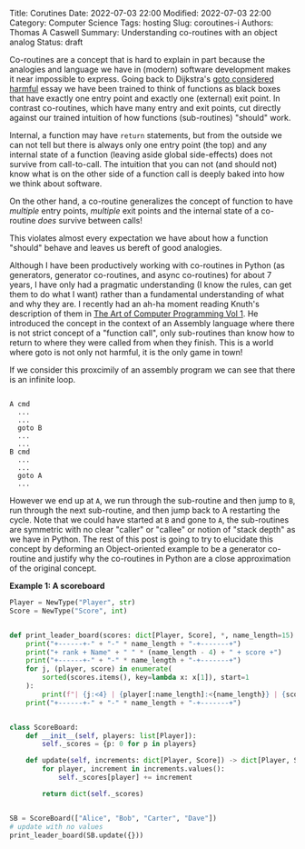 Title: Corutines
Date: 2022-07-03 22:00
Modified: 2022-07-03 22:00
Category: Computer Science
Tags: hosting
Slug: coroutines-i
Authors: Thomas A Caswell
Summary: Understanding co-routines with an object analog
Status: draft

Co-routines are a concept that is hard to explain in part because the analogies
and language we have in (modern) software development makes it near impossible
to express.  Going back to Dijkstra's [goto considered
harmful](https://homepages.cwi.nl/~storm/teaching/reader/Dijkstra68.pdf) essay
we have been trained to think of functions as black boxes that have exactly one
entry point and exactly one (external) exit point.  In contrast co-routines,
which have many entry and exit points, cut directly against our trained
intuition of how functions (sub-routines) "should" work.


Internal, a function may have `return` statements, but from the outside we can
not tell but there is always only one entry point (the top) and any internal
state of a function (leaving aside global side-effects) does not survive from
call-to-call.  The intuition that you can not (and should not) know what is on
the other side of a function call is deeply baked into how we think about
software.

On the other hand, a co-routine generalizes the concept of function to have
_multiple_ entry points, _multiple_ exit points and the internal state of a
co-routine _does_ survive between calls!

This violates almost every expectation we have about how a function "should"
behave and leaves us bereft of good analogies.



Although I have been productively working with co-routines in Python (as
generators, generator co-routines, and async co-routines) for about 7 years, I
have only had a pragmatic understanding (I know the rules, can get them to do
what I want) rather than a fundamental understanding of what and why they are.
I recently had an ah-ha moment reading Knuth's description of them in [The Art
of Computer Programming Vol
1](https://www-cs-faculty.stanford.edu/~knuth/taocp.html).  He introduced the
concept in the context of an Assembly language where there is not strict
concept of a "function call", only sub-routines than know how to return to
where they were called from when they finish.  This is a world where goto is
not only not harmful, it is the only game in town!

If we consider this proxcimily of an assembly program we can see that there is an
infinite loop.

```assembly

A cmd
  ...
  ...
  goto B
  ...
  ...
B cmd
  ...
  ...
  goto A
  ...
```

However we end up at `A`, we run through the sub-routine and then jump to `B`,
run through the next sub-routine, and then jump back to A restarting the cycle.
Note that we could have started at `B` and gone to `A`, the sub-routines are
symmetric with no clear "caller" or "callee" or notion of "stack depth" as we
have in Python.  The rest of this post is going to try to elucidate this concept by
deforming an Object-oriented example to be a generator co-routine and justify why
the co-routines in Python are a close approximation of the original concept.


**Example 1: A scoreboard**


```python
Player = NewType("Player", str)
Score = NewType("Score", int)


def print_leader_board(scores: dict[Player, Score], *, name_length=15):
    print("+------+-" + "-" * name_length + "-+-------+")
    print("+ rank + Name" + " " * (name_length - 4) + " + score +")
    print("+------+-" + "-" * name_length + "-+-------+")
    for j, (player, score) in enumerate(
        sorted(scores.items(), key=lambda x: x[1]), start=1
    ):
        print(f"| {j:<4} | {player[:name_length]:<{name_length}} | {score:>5} |")
    print("+------+-" + "-" * name_length + "-+-------+")


class ScoreBoard:
    def __init__(self, players: list[Player]):
        self._scores = {p: 0 for p in players}

    def update(self, increments: dict[Player, Score]) -> dict[Player, Score]:
        for player, increment in increments.values():
            self._scores[player] += increment

        return dict(self._scores)


SB = ScoreBoard(["Alice", "Bob", "Carter", "Dave"])
# update with no values
print_leader_board(SB.update({}))

```
